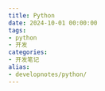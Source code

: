 ```yaml
---
title: Python
date: 2024-10-01 00:00:00
tags:
- python
- 开发
categories:
- 开发笔记
alias:
- developnotes/python/
---
```


